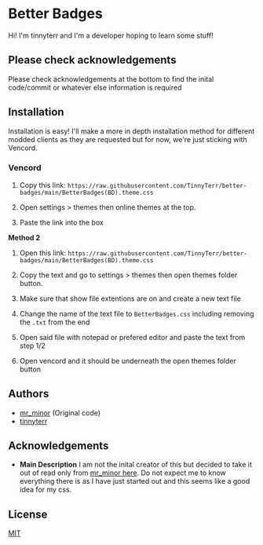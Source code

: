 # Better Badges

Hi! I'm tinnyterr and I'm a developer hoping to learn some stuff!

## Please check acknowledgements

Please check acknowledgements at the bottom to find the inital code/commit or whatever else information is required

## Installation

Installation is easy! I'll make a more in depth installation method for different modded clients as they are requested but for now, we're just sticking with Vencord.


### Vencord

1. Copy this link:
```https://raw.githubusercontent.com/TinnyTerr/better-badges/main/BetterBadges(BD).theme.css```

2. Open settings > themes then online themes at the top.

3. Paste the link into the box

**Method 2**
1. Open this link:
```https://raw.githubusercontent.com/TinnyTerr/better-badges/main/BetterBadges(BD).theme.css```

2. Copy the text and go to settings > themes then open themes folder button.

3. Make sure that show file extentions are on and create a new text file

4. Change the name of the text file to `BetterBadges.css` including removing the `.txt` from the end

5. Open said file with notepad or prefered editor and paste the text from step 1/2

6. Open vencord and it should be underneath the open themes folder button


## Authors

- [mr_minor](https://github.com/mr-miner1/) (Original code)
- [tinnyterr](https://github.com/tinnyterr)


## Acknowledgements

- **Main Description**
I am not the inital creator of this but decided to take it out of read only from [mr_minor here](https://github.com/mr-miner1/Better-Badges). Do not expect me to know everything there is as I have just started out and this seems like a good idea for my css. 


## License

[MIT](https://choosealicense.com/licenses/mit/)